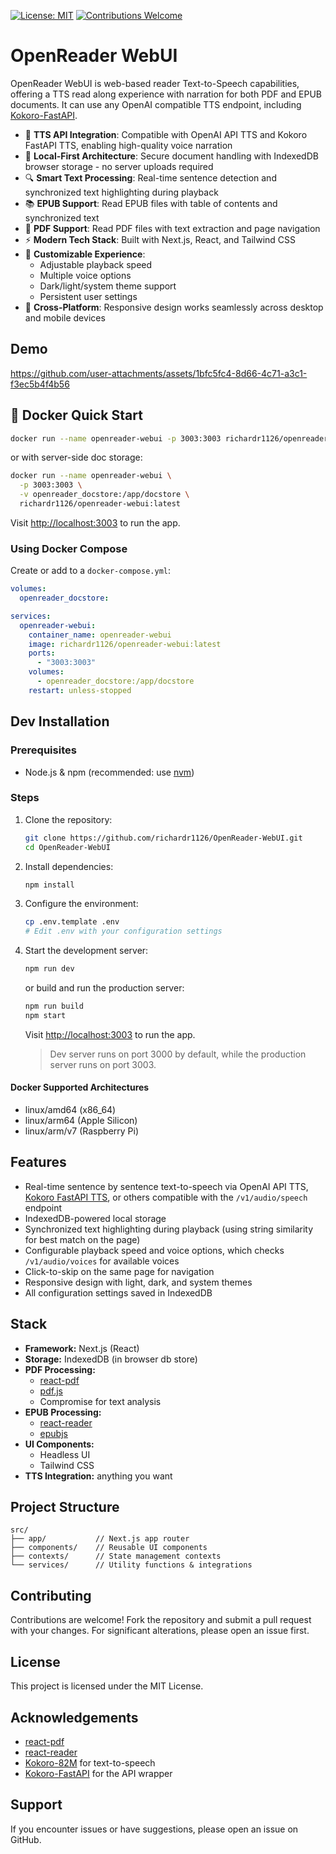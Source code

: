 [![License: MIT](https://img.shields.io/badge/License-MIT-blue.svg)](#license)
[![Contributions Welcome](https://img.shields.io/badge/Contributions-Welcome-orange.svg)](../../pulls)

# OpenReader WebUI

OpenReader WebUI is web-based reader Text-to-Speech capabilities, offering a TTS read along experience with narration for both PDF and EPUB documents. It can use any OpenAI compatible TTS endpoint, including [Kokoro-FastAPI](https://github.com/remsky/Kokoro-FastAPI/tree/v0.0.5post1-stable).

- 🎯 **TTS API Integration**: Compatible with OpenAI API TTS and Kokoro FastAPI TTS, enabling high-quality voice narration
- 💾 **Local-First Architecture**: Secure document handling with IndexedDB browser storage - no server uploads required
- 🔍 **Smart Text Processing**: Real-time sentence detection and synchronized text highlighting during playback
- 📚 **EPUB Support**: Read EPUB files with table of contents and synchronized text
- 📄 **PDF Support**: Read PDF files with text extraction and page navigation
- ⚡ **Modern Tech Stack**: Built with Next.js, React, and Tailwind CSS
- 🎨 **Customizable Experience**: 
  - Adjustable playback speed
  - Multiple voice options
  - Dark/light/system theme support
  - Persistent user settings
- 📱 **Cross-Platform**: Responsive design works seamlessly across desktop and mobile devices

## **Demo**



https://github.com/user-attachments/assets/1bfc5fc4-8d66-4c71-a3c1-f3ec5b4f4b56



## 🐳 Docker Quick Start

```bash
docker run --name openreader-webui -p 3003:3003 richardr1126/openreader-webui:latest
```
or with server-side doc storage:

```bash
docker run --name openreader-webui \
  -p 3003:3003 \
  -v openreader_docstore:/app/docstore \
  richardr1126/openreader-webui:latest
```
Visit [http://localhost:3003](http://localhost:3003) to run the app.

### Using Docker Compose
Create or add to a `docker-compose.yml`:
```yaml
volumes:
  openreader_docstore:

services:
  openreader-webui:
    container_name: openreader-webui
    image: richardr1126/openreader-webui:latest
    ports:
      - "3003:3003"
    volumes:
      - openreader_docstore:/app/docstore
    restart: unless-stopped
```

## Dev Installation

### Prerequisites
- Node.js & npm (recommended: use [nvm](https://github.com/nvm-sh/nvm))

### Steps

1. Clone the repository:
   ```bash
   git clone https://github.com/richardr1126/OpenReader-WebUI.git
   cd OpenReader-WebUI
   ```

2. Install dependencies:
   ```bash
   npm install
   ```

3. Configure the environment:
   ```bash
   cp .env.template .env
   # Edit .env with your configuration settings
   ```

4. Start the development server:
   ```bash
   npm run dev
   ```

   or build and run the production server:
   ```bash
   npm run build
   npm start
   ```

   Visit [http://localhost:3003](http://localhost:3003) to run the app.

   > Dev server runs on port 3000 by default, while the production server runs on port 3003.

#### Docker Supported Architectures
- linux/amd64 (x86_64)
- linux/arm64 (Apple Silicon)
- linux/arm/v7 (Raspberry Pi)

## **Features**
  - Real-time sentence by sentence text-to-speech via OpenAI API TTS, [Kokoro FastAPI TTS](https://github.com/remsky/Kokoro-FastAPI), or others compatible with the `/v1/audio/speech` endpoint
  - IndexedDB-powered local storage
  - Synchronized text highlighting during playback (using string similarity for best match on the page)
  - Configurable playback speed and voice options, which checks `/v1/audio/voices` for available voices
  - Click-to-skip on the same page for navigation
  - Responsive design with light, dark, and system themes
  - All configuration settings saved in IndexedDB

## Stack

- **Framework:** Next.js (React)
- **Storage:** IndexedDB (in browser db store)
- **PDF Processing:** 
  - [react-pdf](https://github.com/wojtekmaj/react-pdf)
  - [pdf.js](https://mozilla.github.io/pdf.js/)
  - Compromise for text analysis
- **EPUB Processing:**
  - [react-reader](https://github.com/happyr/react-reader)
  - [epubjs](https://github.com/futurepress/epub.js/)
- **UI Components:** 
  - Headless UI
  - Tailwind CSS
- **TTS Integration:** anything you want

## Project Structure

```
src/
├── app/           // Next.js app router
├── components/    // Reusable UI components
├── contexts/      // State management contexts
└── services/      // Utility functions & integrations
```

## Contributing

Contributions are welcome! Fork the repository and submit a pull request with your changes. For significant alterations, please open an issue first.

## License

This project is licensed under the MIT License.

## Acknowledgements

- [react-pdf](https://github.com/wojtekmaj/react-pdf)
- [react-reader](https://github.com/happyr/react-reader)
- [Kokoro-82M](https://huggingface.co/hexgrad/Kokoro-82M) for text-to-speech
- [Kokoro-FastAPI](https://github.com/remsky/Kokoro-FastAPI) for the API wrapper

## Support

If you encounter issues or have suggestions, please open an issue on GitHub.
